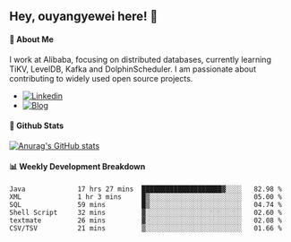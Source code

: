 ## Hey, ouyangyewei here! :wave:

#### :rocket: About Me
I work at Alibaba, focusing on distributed databases, currently learning TiKV, LevelDB, Kafka and DolphinScheduler. I am passionate about contributing to widely used open source projects.

- [![Linkedin](https://img.shields.io/badge/LinkedIn-ouyangyewei-blue)](https://www.linkedin.com/in/ouyangyewei/)
- [![Blog](https://img.shields.io/badge/Blog-yeweiouyang-orange)](https://blog.csdn.net/yeweiouyang)

#### :star2: Github Stats
[![Anurag's GitHub stats](https://github-readme-stats.vercel.app/api?username=ouyangyewei&show_icons=true&cache_seconds=3600&theme=tokyonight)](https://github.com/anuraghazra/github-readme-stats)

#### :bar_chart: Weekly Development Breakdown
<!--START_SECTION:waka-->

```text
Java             17 hrs 27 mins  ████████████████████▓░░░░   82.98 %
XML              1 hr 3 mins     █▒░░░░░░░░░░░░░░░░░░░░░░░   05.00 %
SQL              59 mins         █▒░░░░░░░░░░░░░░░░░░░░░░░   04.74 %
Shell Script     32 mins         ▓░░░░░░░░░░░░░░░░░░░░░░░░   02.60 %
textmate         26 mins         ▓░░░░░░░░░░░░░░░░░░░░░░░░   02.08 %
CSV/TSV          21 mins         ▒░░░░░░░░░░░░░░░░░░░░░░░░   01.66 %
```

<!--END_SECTION:waka-->
